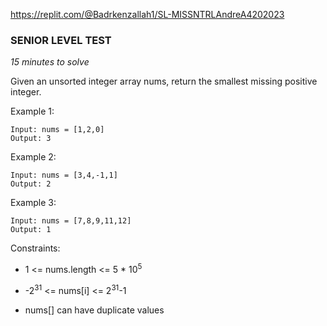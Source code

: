 https://replit.com/@Badrkenzallah1/SL-MISSNTRLAndreA4202023
### SENIOR LEVEL TEST
*15 minutes to solve*

Given an unsorted integer array nums, return the smallest missing positive integer.



Example 1:

```
Input: nums = [1,2,0]
Output: 3
```

Example 2:
```
Input: nums = [3,4,-1,1]
Output: 2
```

Example 3:
```
Input: nums = [7,8,9,11,12]
Output: 1
```



Constraints:

* 1 <= nums.length <= 5 * 10<sup>5</sup>

* -2<sup>31</sup> <= nums[i] <= 2<sup>31</sup>-1

* nums[] can have duplicate values